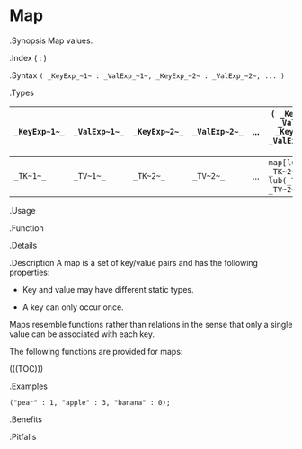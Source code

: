 # Map

.Synopsis
Map values.

.Index
( : )

.Syntax
`( _KeyExp_~1~ : _ValExp_~1~, _KeyExp_~2~ : _ValExp_~2~, ... )`

.Types


| `_KeyExp~1~_` | `_ValExp~1~_` | `_KeyExp~2~_` | `_ValExp~2~_` | ... | `( _KeyExp~1~_ : _ValExp~1~_, _KeyExp~2~_ : _ValExp~2~_, ... )`   |
| --- | --- | --- | --- | --- | --- |
| `_TK~1~_`     |  `_TV~1~_`    |  `_TK~2~_`    | `_TV~2~_`     | ... | `map[lub(_TK~1~_, _TK~2~_, ... ) , lub(_TV~1~_, _TV~2~_, ... )]`  |


.Usage

.Function

.Details

.Description
A map is a set of key/value pairs and has the following properties:

*  Key and value may have different static types.

*  A key can only occur once.


Maps resemble functions rather than relations in the sense that only a single value can be associated with each key.

The following functions are provided for maps:

(((TOC)))

.Examples
```rascal-shell
("pear" : 1, "apple" : 3, "banana" : 0);
```

.Benefits

.Pitfalls

